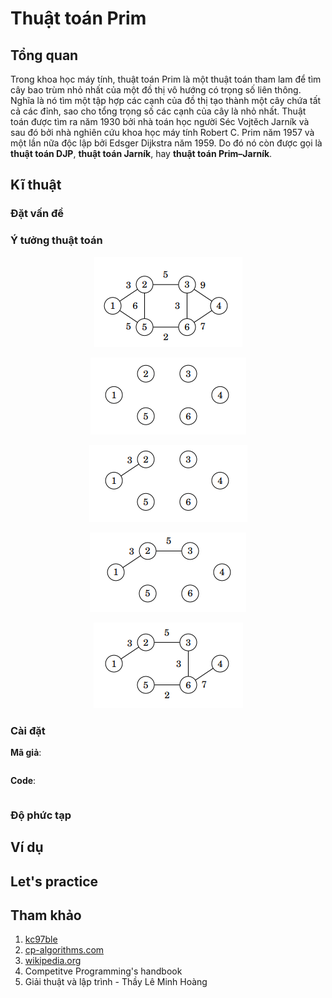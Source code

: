 # Thuật toán Prim

## Tổng quan

Trong khoa học máy tính, thuật toán Prim là một thuật toán tham lam để tìm cây bao trùm nhỏ nhất của một đồ thị vô hướng có trọng số liên thông. Nghĩa là nó tìm một tập hợp các cạnh của đồ thị tạo thành một cây chứa tất cả các đỉnh, sao cho tổng trọng số các cạnh của cây là nhỏ nhất. Thuật toán được tìm ra năm 1930 bởi nhà toán học người Séc Vojtěch Jarník và sau đó bởi nhà nghiên cứu khoa học máy tính Robert C. Prim năm 1957 và một lần nữa độc lập bởi Edsger Dijkstra năm 1959. 
Do đó nó còn được gọi là **thuật toán DJP**, **thuật toán Jarník**, hay **thuật toán Prim–Jarník**.

## Kĩ thuật

### Đặt vấn đề



### Ý tưởng thuật toán

<p align = "center"><img src = "https://github.com/hieptran1812/Algorithm-for-ITPTIT/blob/master/image/prim1.PNG"></p>

<p align = "center"><img src = "https://github.com/hieptran1812/Algorithm-for-ITPTIT/blob/master/image/prim2.PNG"></p>

<p align = "center"><img src = "https://github.com/hieptran1812/Algorithm-for-ITPTIT/blob/master/image/prim3.PNG"></p>

<p align = "center"><img src = "https://github.com/hieptran1812/Algorithm-for-ITPTIT/blob/master/image/prim4.PNG"></p>

<p align = "center"><img src = "https://github.com/hieptran1812/Algorithm-for-ITPTIT/blob/master/image/prim5.PNG"></p>


### Cài đặt

**Mã giả**:

```

```

**Code**:

```C

```

### Độ phức tạp

## Ví dụ

## Let's practice

## Tham khảo
1. [kc97ble](https://sites.google.com/site/kc97ble/algorithm-graph/prim---tim-cay-khung-nho-nhat/prim-cpp)
2. [cp-algorithms.com](https://cp-algorithms.com/graph/mst_prim.html#toc-tgt-5)
3. [wikipedia.org](https://vi.wikipedia.org/wiki/Thu%E1%BA%ADt_to%C3%A1n_Prim)
4. Competitve Programming's handbook
5. Giải thuật và lập trình - Thầy Lê Minh Hoàng
